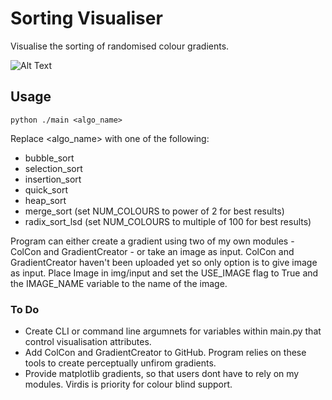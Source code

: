 # Sorting Visualiser
Visualise the sorting of randomised colour gradients.

![Alt Text](https://github.com/JPDye/sorting-visualiser/blob/master/img/example/merge_sort_1.gif)




## Usage
```shell
python ./main <algo_name>
```
Replace <algo_name> with one of the following:
- bubble_sort
- selection_sort
- insertion_sort
- quick_sort
- heap_sort
- merge_sort (set NUM_COLOURS to power of 2 for best results)
- radix_sort_lsd (set NUM_COLOURS to multiple of 100 for best results)

Program can either create a gradient using two of my own modules - ColCon and GradientCreator - or take an image as input. ColCon and GradientCreator haven't been uploaded yet so only option is to give image as input. Place Image in img/input and set the USE_IMAGE flag to True and the IMAGE_NAME variable to the name of the image.

### To Do
- Create CLI or command line argumnets for variables within main.py that control visualisation attributes.
- Add ColCon and GradientCreator to GitHub. Program relies on these tools to create perceptually unfirom gradients.
- Provide matplotlib gradients, so that users dont have to rely on my modules. Virdis is priority for colour blind support.
